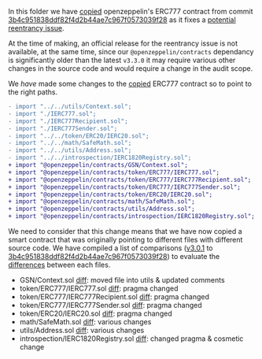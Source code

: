 In this folder we have [copied](./ERC777.sol) openzeppelin's ERC777 contract from commit [3b4c951838ddf82f4d2b44ae7c967f0573039f28](https://github.com/OpenZeppelin/openzeppelin-contracts/commit/3b4c951838ddf82f4d2b44ae7c967f0573039f28) as it fixes a [potential reentrancy issue](https://github.com/OpenZeppelin/openzeppelin-contracts/pull/2483).

At the time of making, an official release for the reentrancy issue is not available, at the same time, since our `@openzeppelin/contracts` dependancy is significantly older than the latest `v3.3.0` it may require various other changes in the source code and would require a change in the audit scope.

We _have_ made some changes to the [copied](./ERC777.sol) ERC777 contract so to point to the right paths.

```diff
- import "../../utils/Context.sol";
- import "./IERC777.sol";
- import "./IERC777Recipient.sol";
- import "./IERC777Sender.sol";
- import "../../token/ERC20/IERC20.sol";
- import "../../math/SafeMath.sol";
- import "../../utils/Address.sol";
- import "../../introspection/IERC1820Registry.sol";
+ import "@openzeppelin/contracts/GSN/Context.sol";
+ import "@openzeppelin/contracts/token/ERC777/IERC777.sol";
+ import "@openzeppelin/contracts/token/ERC777/IERC777Recipient.sol";
+ import "@openzeppelin/contracts/token/ERC777/IERC777Sender.sol";
+ import "@openzeppelin/contracts/token/ERC20/IERC20.sol";
+ import "@openzeppelin/contracts/math/SafeMath.sol";
+ import "@openzeppelin/contracts/utils/Address.sol";
+ import "@openzeppelin/contracts/introspection/IERC1820Registry.sol";
```

We need to consider that this change means that we have now copied a smart contract that was originally pointing to different files with different source code.
We have compiled a list of comparisons ([v3.0.1](https://github.com/OpenZeppelin/openzeppelin-contracts/blob/v3.0.1) to [3b4c951838ddf82f4d2b44ae7c967f0573039f28](https://github.com/OpenZeppelin/openzeppelin-contracts/commit/3b4c951838ddf82f4d2b44ae7c967f0573039f28)) to evaluate the [differences](https://github.com/OpenZeppelin/openzeppelin-contracts/compare/v3.0.1...3b4c951838ddf82f4d2b44ae7c967f0573039f28) between each files.

- GSN/Context.sol [diff](https://github.com/OpenZeppelin/openzeppelin-contracts/compare/v3.0.1...3b4c951838ddf82f4d2b44ae7c967f0573039f28#diff-1ec769e311166f565ff732cce2b1ea77ffcad78c2c6fae3fe2487ac578f6cc67): moved file into utils & updated comments
- token/ERC777/IERC777.sol [diff](https://github.com/OpenZeppelin/openzeppelin-contracts/compare/v3.0.1...3b4c951838ddf82f4d2b44ae7c967f0573039f28#diff-0a1db262e475195b998705b0b403e96e6f27880caa538c64fc621f821239b4bf): pragma changed
- token/ERC777/IERC777Recipient.sol [diff](https://github.com/OpenZeppelin/openzeppelin-contracts/compare/v3.0.1...3b4c951838ddf82f4d2b44ae7c967f0573039f28#diff-ad4b17d569eefb57bab74f0bb4f2384e06b43f5a88fffe3727112fd29896e04f): pragma changed
- token/ERC777/IERC777Sender.sol [diff](https://github.com/OpenZeppelin/openzeppelin-contracts/compare/v3.0.1...3b4c951838ddf82f4d2b44ae7c967f0573039f28#diff-e6308242e8c1f92d6c9c2144a149b8470ea69c1158024c8d91d4acd7b8c1e01c): pragma changed
- token/ERC20/IERC20.sol [diff](https://github.com/OpenZeppelin/openzeppelin-contracts/compare/v3.0.1...3b4c951838ddf82f4d2b44ae7c967f0573039f28#diff-4d0f542e38c77e0be35b1bf2be90a71faa238ec029684b6fd0a0fb0b01ee2917): pragma changed
- math/SafeMath.sol [diff](https://github.com/OpenZeppelin/openzeppelin-contracts/compare/v3.0.1...3b4c951838ddf82f4d2b44ae7c967f0573039f28#diff-2756602dafa80f54b5620a9c18731eb09dc0b9dcd849bb30f47b7474956cb1e1): various changes
- utils/Address.sol [diff](https://github.com/OpenZeppelin/openzeppelin-contracts/compare/v3.0.1...3b4c951838ddf82f4d2b44ae7c967f0573039f28#diff-3723538f11e9073477613a08f0f092e286fcab832b33b66b4a3d8f153cbe4c34): various changes
- introspection/IERC1820Registry.sol [diff](https://github.com/OpenZeppelin/openzeppelin-contracts/compare/v3.0.1...3b4c951838ddf82f4d2b44ae7c967f0573039f28#diff-276e7e904e538a49c660974feafa69634d150cdccd9d7871808cccd288d72456): changed pragma & cosmetic change
